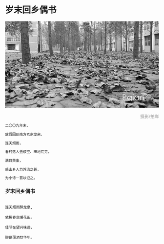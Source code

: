 # 岁末回乡偶书

![萧索](images/xiaosuo.jpg)
<div style="margin-top:5px;color:#999;text-align:right;">摄影/拍岸</div>

<small>

二〇〇九年末，

放假回到南方老家龙泉，

连天烟雨，

看村落人去楼空、田地荒芜，

满目萧条，

感山乡人力外流之甚，

为小诗一首以记之。

</small>

 
### 岁末回乡偶书

```

连天烟雨醉龙泉,

依稀春意暖花田。

佳节在望兴味远，

聊斟薄酒祭华年。

```